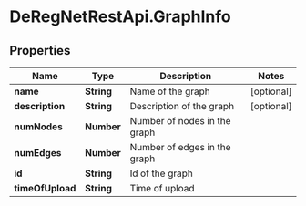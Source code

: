 # DeRegNetRestApi.GraphInfo

## Properties
Name | Type | Description | Notes
------------ | ------------- | ------------- | -------------
**name** | **String** | Name of the graph | [optional] 
**description** | **String** | Description of the graph | [optional] 
**numNodes** | **Number** | Number of nodes in the graph | 
**numEdges** | **Number** | Number of edges in the graph | 
**id** | **String** | Id of the graph | 
**timeOfUpload** | **String** | Time of upload | 


